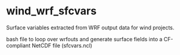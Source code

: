 # wind_wrf_sfcvars
Surface variables extracted from WRF output data for wind projects.

bash file to loop over wrfouts and generate surface fields into a CF-compliant NetCDF file (sfcvars.ncl)
